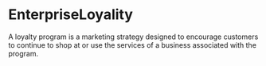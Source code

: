 # EnterpriseLoyality
A loyalty program is a marketing strategy designed to encourage customers to continue to shop at or use the services of a business associated with the program.
